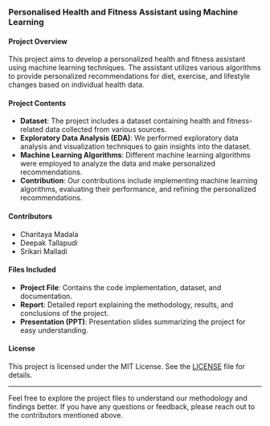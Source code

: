 ### Personalised Health and Fitness Assistant using Machine Learning

#### Project Overview
This project aims to develop a personalized health and fitness assistant using machine learning techniques. The assistant utilizes various algorithms to provide personalized recommendations for diet, exercise, and lifestyle changes based on individual health data.

#### Project Contents
- **Dataset**: The project includes a dataset containing health and fitness-related data collected from various sources.
- **Exploratory Data Analysis (EDA)**: We performed exploratory data analysis and visualization techniques to gain insights into the dataset.
- **Machine Learning Algorithms**: Different machine learning algorithms were employed to analyze the data and make personalized recommendations.
- **Contribution**: Our contributions include implementing machine learning algorithms, evaluating their performance, and refining the personalized recommendations.

#### Contributors
- Charitaya Madala
- Deepak Tallapudi
- Srikari Malladi

#### Files Included
- **Project File**: Contains the code implementation, dataset, and documentation.
- **Report**: Detailed report explaining the methodology, results, and conclusions of the project.
- **Presentation (PPT)**: Presentation slides summarizing the project for easy understanding.

#### License
This project is licensed under the MIT License. See the [LICENSE](LICENSE) file for details.

---

Feel free to explore the project files to understand our methodology and findings better. If you have any questions or feedback, please reach out to the contributors mentioned above.
